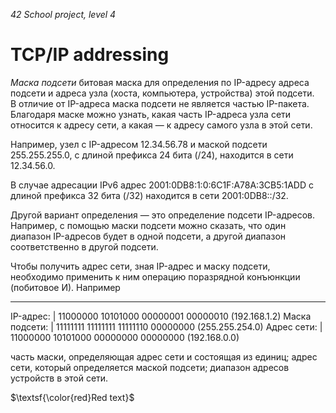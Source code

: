 _42 School project, level 4_

# TCP/IP addressing
_Маска подсети_ битовая маска для определения по IP-адресу адреса подсети и адреса узла (хоста, компьютера, устройства) этой подсети.  
В отличие от IP-адреса маска подсети не является частью IP-пакета.  
Благодаря маске можно узнать, какая часть IP-адреса узла сети относится к адресу сети, а какая — к адресу самого узла в этой сети.  


Например, узел с IP-адресом 12.34.56.78 и маской подсети 255.255.255.0, с длиной префикса 24 бита (/24), находится в сети 12.34.56.0.

В случае адресации IPv6 адрес 2001:0DB8:1:0:6C1F:A78A:3CB5:1ADD с длиной префикса 32 бита (/32) находится в сети 2001:0DB8::/32.

Другой вариант определения — это определение подсети IP-адресов. Например, с помощью маски подсети можно сказать, что один диапазон IP-адресов будет в одной подсети, а другой диапазон соответственно в другой подсети.

Чтобы получить адрес сети, зная IP-адрес и маску подсети, необходимо применить к ним операцию поразрядной конъюнкции (побитовое И). Например

----------------------------------------------------------------------
IP-адрес:       | 11000000 10101000 00000001 00000010 (192.168.1.2)
Маска подсети:  | 11111111 11111111 11111110 00000000 (255.255.254.0)
Адрес сети:     | 11000000 10101000 00000000 00000000 (192.168.0.0)

часть маски, определяющая адрес сети и состоящая из единиц;
адрес сети, который определяется маской подсети;
диапазон адресов устройств в этой сети.

$\textsf{\color{red}Red text}$

